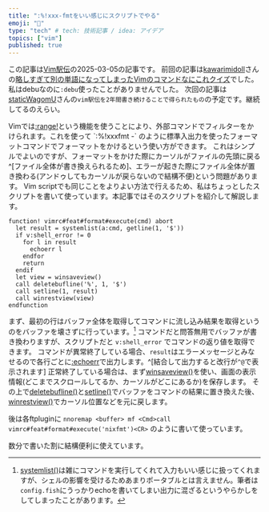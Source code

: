 ```yaml
---
title: ":%!xxx-fmtをいい感じにスクリプトでやる"
emoji: "📝"
type: "tech" # tech: 技術記事 / idea: アイデア
topics: ["vim"]
published: true
---
```


この記事は[Vim駅伝](https://vim-jp.org/ekiden/)の2025-03-05の記事です。
前回の記事は[kawarimidoll](https://zenn.dev/kawarimidoll)さんの[略しすぎて別の単語になってしまったVimのコマンドなにこれクイズ](https://zenn.dev/vim_jp/articles/36213839dda0f2)でした。私はdebuなのに`:debu`使ったことがありませんでした。
次回の記事は[staticWagomU](https://wagomu.me/)さんの`vim駅伝を2年間書き続けることで得られたもの`の予定です。継続してるのえらい。

Vimでは[:range!](https://vim-jp.org/vimdoc-ja/change.html#:range!)という機能を使うことにより、外部コマンドでフィルターをかけられます。これを使って `:%!xxxfmt -` のように標準入出力を使ったフォーマットコマンドでフォーマットをかけるという使い方ができます。
これはシンプルでよいのですが、フォーマットをかけた際にカーソルがファイルの先頭に戻る^[ファイル全体が書き換えられるため]、エラーが起きた際にファイル全体が置き換わる(アンドゥしてもカーソルが戻らないので結構不便)という問題があります。
Vim scriptでも同じことをよりよい方法で行えるため、私はちょっとしたスクリプトを書いて使っています。本記事ではそのスクリプトを紹介して解説します。

```vim
function! vimrc#feat#format#execute(cmd) abort
  let result = systemlist(a:cmd, getline(1, '$'))
  if v:shell_error != 0
    for l in result
      echoerr l
    endfor
    return
  endif
  let view = winsaveview()
  call deletebufline('%', 1, '$')
  call setline(1, result)
  call winrestview(view)
endfunction
```

まず、最初の行はバッファ全体を取得してコマンドに流し込み結果を取得というのをバッファを壊さずに行っています。[^shell-portable]
コマンドだと問答無用でバッファが書き換わりますが、スクリプトだと `v:shell_error` でコマンドの返り値を取得できます。
コマンドが異常終了している場合、`result`はエラーメッセージとみなせるので各行ごとに[:echoerr](https://vim-jp.org/vimdoc-ja/eval.html#:echoerr)で出力します。^[結合して出力すると改行が`^@`で表示されます]
正常終了している場合は、まず[winsaveview()](https://vim-jp.org/vimdoc-ja/builtin.html#winsaveview%28%29)を使い、画面の表示情報(どこまでスクロールしてるか、カーソルがどこにあるか)を保存します。
その上で[deletebufline()](https://vim-jp.org/vimdoc-ja/builtin.html#deletebufline%28%29)と[setline()](https://vim-jp.org/vimdoc-ja/builtin.html#setline%28%29)でバッファをコマンドの結果に置き換えた後、[winrestview()](https://vim-jp.org/vimdoc-ja/builtin.html#winrestview%28%29)でカーソル位置などを元に戻します。

後は各ftpluginに `nnoremap <buffer> mf <Cmd>call vimrc#feat#format#execute('nixfmt')<CR>` のように書いて使っています。

数分で書いた割に結構便利に使えています。

[^shell-portable]: [systemlist()](https://vim-jp.org/vimdoc-ja/builtin.html#systemlist%28%29)は雑にコマンドを実行してくれて入力もいい感じに扱ってくれますが、シェルの影響を受けるためあまりポータブルとは言えません。筆者は`config.fish`にうっかりechoを書いてしまい出力に混ざるというやらかしをしてしまったことがあります。
